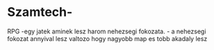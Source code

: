 # Szamtech-
RPG
-egy jatek aminek lesz harom nehezsegi fokozata.
	- a nehezsegi fokozat annyival lesz valtozo hogy nagyobb map es tobb akadaly lesz